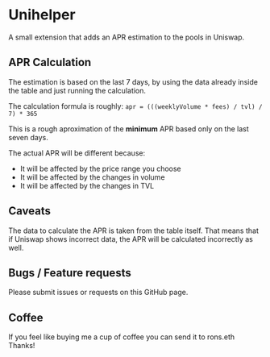 # Unihelper

A small extension that adds an APR estimation to the pools in Uniswap.

## APR Calculation

The estimation is based on the last 7 days, by using the data already inside the
table and just running the calculation.

The calculation formula is roughly:
`apr = (((weeklyVolume * fees) / tvl) / 7) * 365`

This is a rough aproximation of the **minimum** APR based only on the last
seven days.

The actual APR will be different because:

* It will be affected by the price range you choose
* It will be affected by the changes in volume
* It will be affected by the changes in TVL

## Caveats

The data to calculate the APR is taken from the table itself.
That means that if Uniswap shows incorrect data, the APR will be calculated
incorrectly as well.

## Bugs / Feature requests

Please submit issues or requests on this GitHub page.

## Coffee

If you feel like buying me a cup of coffee you can send it to rons.eth
Thanks!
